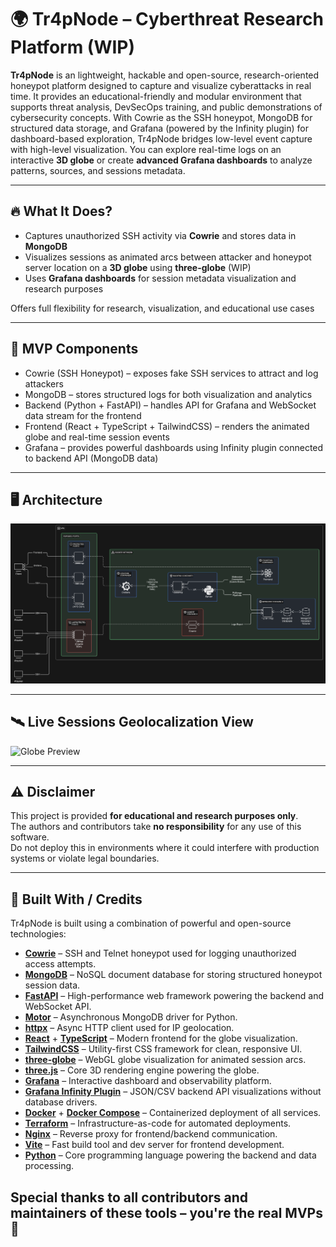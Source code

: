 # 🌍 Tr4pNode – Cyberthreat Research Platform (WIP)

**Tr4pNode** is an lightweight, hackable and open-source, research-oriented honeypot platform designed to capture and visualize cyberattacks in real time. It provides an educational-friendly and modular environment that supports threat analysis, DevSecOps training, and public demonstrations of cybersecurity concepts.
With Cowrie as the SSH honeypot, MongoDB for structured data storage, and Grafana (powered by the Infinity plugin) for dashboard-based exploration, Tr4pNode bridges low-level event capture with high-level visualization.
You can explore real-time logs on an interactive **3D globe** or create **advanced Grafana dashboards** to analyze patterns, sources, and sessions metadata.

---

## 🔥 What It Does?

- Captures unauthorized SSH activity via **Cowrie** and stores data in **MongoDB**
- Visualizes sessions as animated arcs between attacker and honeypot server location on a **3D globe** using **three-globe** (WIP)
- Uses **Grafana dashboards** for session metadata visualization and research purposes

Offers full flexibility for research, visualization, and educational use cases

---

## 📡 MVP Components

- Cowrie (SSH Honeypot) – exposes fake SSH services to attract and log attackers
- MongoDB – stores structured logs for both visualization and analytics
- Backend (Python + FastAPI) – handles API for Grafana and WebSocket data stream for the frontend
- Frontend (React + TypeScript + TailwindCSS) – renders the animated globe and real-time session events
- Grafana – provides powerful dashboards using Infinity plugin connected to backend API (MongoDB data)

---

## 🖥️ Architecture

![Globe Preview](img/structure.png)

---

## 🛰️ Live Sessions Geolocalization View

![Globe Preview](img/globe.gif)

---

## ⚠️ Disclaimer

This project is provided **for educational and research purposes only**.  
The authors and contributors take **no responsibility** for any use of this software.  
Do not deploy this in environments where it could interfere with production systems or violate legal boundaries.

---

## 🧩 Built With / Credits

Tr4pNode is built using a combination of powerful and open-source technologies:

- [**Cowrie**](https://github.com/cowrie/cowrie) – SSH and Telnet honeypot used for logging unauthorized access attempts.
- [**MongoDB**](https://www.mongodb.com/) – NoSQL document database for storing structured honeypot session data.
- [**FastAPI**](https://github.com/tiangolo/fastapi) – High-performance web framework powering the backend and WebSocket API.
- [**Motor**](https://github.com/mongodb/motor) – Asynchronous MongoDB driver for Python.
- [**httpx**](https://github.com/encode/httpx) – Async HTTP client used for IP geolocation.
- [**React**](https://react.dev/) + [**TypeScript**](https://www.typescriptlang.org/) – Modern frontend for the globe visualization.
- [**TailwindCSS**](https://tailwindcss.com/) – Utility-first CSS framework for clean, responsive UI.
- [**three-globe**](https://github.com/vasturiano/three-globe) – WebGL globe visualization for animated session arcs.
- [**three.js**](https://threejs.org/) – Core 3D rendering engine powering the globe.
- [**Grafana**](https://grafana.com/) – Interactive dashboard and observability platform.
- [**Grafana Infinity Plugin**](https://github.com/yesoreyeram/grafana-infinity-datasource) – JSON/CSV backend API visualizations without database drivers.
- [**Docker**](https://www.docker.com/) + [**Docker Compose**](https://docs.docker.com/compose/) – Containerized deployment of all services.
- [**Terraform**](https://www.terraform.io/) – Infrastructure-as-code for automated deployments.
- [**Nginx**](https://www.nginx.com/) – Reverse proxy for frontend/backend communication.
- [**Vite**](https://vitejs.dev/) – Fast build tool and dev server for frontend development.
- [**Python**](https://www.python.org/) – Core programming language powering the backend and data processing.

## Special thanks to all contributors and maintainers of these tools – you're the real MVPs 🙏
